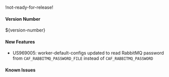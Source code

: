 !not-ready-for-release!

#### Version Number
${version-number}

#### New Features
- US969005: worker-default-configs updated to read RabbitMQ password from `CAF_RABBITMQ_PASSWORD_FILE` instead of `CAF_RABBITMQ_PASSWORD`

#### Known Issues
